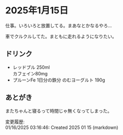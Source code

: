 # 2025年1月15日

仕事。いろいろと放置してる。まあなとかなるやろ…

車でクルクルしてた。まともに走れるようになりたい。

## ドリンク

- レッドブル 250ml  
カフェイン80mg
- プルーンFe 1日分の鉄分 のむヨーグルト 190g

## あとがき

またちゃんと寝るって時間じゃ無くなってしまった。

変更履歴:  
01/16/2025 03:16:46: Created 2025 01 15 (markdown)  
